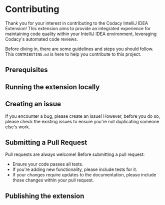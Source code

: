 [//]: # (TODO: technical writers)
# Contributing

Thank you for your interest in contributing to the Codacy IntelliJ IDEA Extension! This extension aims to provide an integrated experience for maintaining code quality within your IntelliJ IDEA environment, leveraging Codacy's automated code reviews.

Before diving in, there are some guidelines and steps you should follow. This `CONTRIBUTING.md` is here to help you contribute to this project.

## Prerequisites


## Running the extension locally


## Creating an issue

If you encounter a bug, please create an issue! However, before you do so, please check the existing issues to ensure you're not duplicating someone else's work.

## Submitting a Pull Request

Pull requests are always welcome! Before submitting a pull request:
 
-   Ensure your code passes all tests.
-   If you're adding new functionality, please include tests for it.
-   If your changes require updates to the documentation, please include those changes within your pull request.

## Publishing the extension


